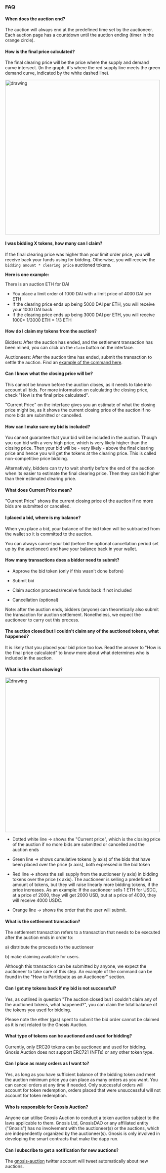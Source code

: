 ### FAQ

#### When does the auction end?

The auction will always end at the predefined time set by the auctioneer. Each auction page has a countdown until the auction ending (timer in the orange circle).

#### How is the final price calculated?

The final clearing price will be the price where the supply and demand curve intersect. (In the graph, it's where the red supply line meets the green demand curve, indicated by the white dashed line).

<img src="/assets/BosonScreenShot.png" alt="drawing" width="500"/>

#### I was bidding X tokens, how many can I claim?
If the final clearing price was higher than your limit order price, you will receive back your funds using for bidding. Otherwise, you will receive the `bidding amount * clearing price` auctioned tokens.


**Here is one example:**

There is an auction ETH for DAI
- You place a limit order of 1000 DAI with a limit price of 4000 DAI per ETH
- If the clearing price ends up being 5000 DAI per ETH, you will receive your 1000 DAI back
- If the clearing price ends up being 3000 DAI per ETH, you will receive 1000* 1/3000 ETH = 1/3 ETH


#### How do I claim my tokens from the auction?

Bidders: After the auction has ended, and the settlement transaction has been mined, you can click on the `claim` button on the interface.

Auctioneers: After the auction time has ended, submit the transaction to settle the auction. Find an [example of the command here](https://ido-ux.dev.gnosisdev.com/#/docs/participate-as-auctioneer#topAnchor).



#### Can I know what the closing price will be?

This cannot be known before the auction closes, as it needs to take into account all bids. For more information on calculating the closing price, check "How is the final price calculated".

"Current Price" on the interface gives you an estimate of what the closing price might be, as it shows the current closing price of the auction if no more bids are submitted or cancelled.

#### How can I make sure my bid is included?

You cannot guarantee that your bid will be included in the auction. Though you can bid with a very high price, which is very likely higher than the closing price. Then your bid will be - very likely - above the final clearing price and hence you will get the tokens at the clearing price. This is called non-competitive price bidding.

Alternatively, bidders can try to wait shortly before the end of the auction when its easier to estimate the final clearing price. Then they can bid higher than their estimated clearing price.

#### What does Current Price mean?

"Current Price" shows the current closing price of the auction if no more bids are submitted or cancelled.

#### I placed a bid, where is my balance?

When you place a bid, your balance of the bid token will be subtracted from the wallet so it is committed to the auction.

You can always cancel your bid (before the optional cancellation period set up by the auctioneer) and have your balance back in your wallet.

#### How many transactions does a bidder need to submit?

- Approve the bid token (only if this wasn't done before)

- Submit bid

- Claim auction proceeds/receive funds back if not included

- Cancellation (optional)

Note: after the auction ends, bidders (anyone) can theoretically also submit the transaction for auction settlement. Nonetheless, we expect the auctioneer to carry out this process.

#### The auction closed but I couldn't claim any of the auctioned tokens, what happened?

It is likely that you placed your bid price too low. Read the answer to "How is the final price calculated" to know more about what determines who is included in the auction.

#### What is the chart showing?

<img src="/assets/BosonScreenShot.png" alt="drawing" width="500"/>


- Dotted white line -> shows the "Current price", which is the closing price of the auction if no more bids are submitted or cancelled and the auction ends

- Green line -> shows cumulative tokens (y axis) of the bids that have been placed over the price (x axis), both expressed in the bid token

- Red line -> shows the sell supply from the auctioneer (y axis) in bidding tokens over the price (x axis). The auctioneer is selling a predefined amount of tokens, but they will raise linearly more bidding tokens, if the price increases. As an example: If the auctioneer sells 1 ETH for USDC, at a price of 2000, they will get 2000 USD, but at a price of 4000, they will receive 4000 USDC.

- Orange line -> shows the order that the user will submit.

#### What is the settlement transaction?

The settlement transaction refers to a transaction that needs to be executed after the auction ends in order to:

a) distribute the proceeds to the auctioneer

b) make claiming available for users.

Although this transaction can be submitted by anyone, we expect the auctioneer to take care of this step. An example of the command can be found in the "How to Participate as an Auctioneer" section.

#### Can I get my tokens back if my bid is not successful?

Yes, as outlined in question "The auction closed but I couldn't claim any of the auctioned tokens, what happened?", you can claim the total balance of the tokens you used for bidding.

Please note the ether (gas) spent to submit the bid order cannot be claimed as it is not related to the Gnosis Auction.

#### What type of tokens can be auctioned and used for bidding?

Currently, only ERC20 tokens can be auctioned and used for bidding. Gnosis Auction does not support ERC721 (NFTs) or any other token type.

#### Can I place as many orders as I want to?

Yes, as long as you have sufficient balance of the bidding token and meet the auction minimum price you can place as many orders as you want. You can cancel orders at any time if needed. Only successful orders will account for token redemption, orders placed that were unsuccessful will not account for token redemption.

#### Who is responsible for Gnosis Auction?

Anyone can utilise Gnosis Auction to conduct a token auction subject to the laws applicable to them. Gnosis Ltd, GnosisDAO or any affiliated entity ("Gnosis") has no involvement with the auctioneer(s) or the auctions, which are independently organized by the auctioneer(s). Gnosis is only involved in developing the smart contracts that make the dapp run.

#### Can I subscribe to get a notification for new auctions?

The [gnosis-auction](https://twitter.com/GnosisAuction) twitter account will tweet automatically about new auctions.
